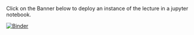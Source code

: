 Click on the Banner below to deploy an instance of the lecture in a jupyter notebook.


[![Binder](https://mybinder.org/badge_logo.svg)](https://mybinder.org/v2/gh/horaciogacevedo/Bmig6201/main?labpath=%2FLectures%2FLecture_LAlgebra%2Fhttps%3A%2F%2Fgithub.com%2Fhoraciogacevedo%2FBmig6201%2Fblob%2Fmain%2FLectures%2FLecture_LAlgebra%2FLecture_Linear_Algebra.ipynb)
